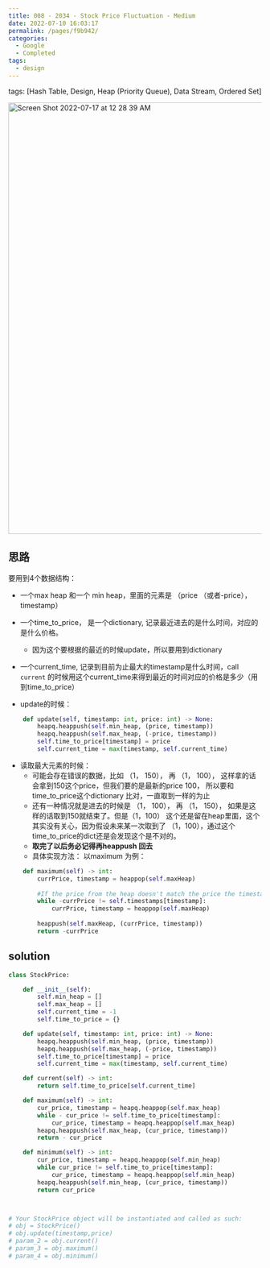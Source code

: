 ```yaml
---
title: 008 - 2034 - Stock Price Fluctuation - Medium
date: 2022-07-10 16:03:17
permalink: /pages/f9b942/
categories:
  - Google
  - Completed
tags:
  - design
---
```

tags: [Hash Table, Design, Heap (Priority Queue), Data Stream, Ordered Set]


<img width="857" alt="Screen Shot 2022-07-17 at 12 28 39 AM" src="https://user-images.githubusercontent.com/41789327/179388531-84ca57b5-93f4-43b7-bb1c-299c7a1fcde8.png">

## 思路

要用到4个数据结构：
- 一个max heap 和一个 min heap，里面的元素是 （price （或者-price），timestamp）
- 一个time_to_price， 是一个dictionary, 记录最近进去的是什么时间，对应的是什么价格。
	- 因为这个要根据的最近的时候update，所以要用到dictionary
- 一个current_time, 记录到目前为止最大的timestamp是什么时间，call `current` 的时候用这个current_time来得到最近的时间对应的价格是多少（用到time_to_price）


- update的时候：
```python
    def update(self, timestamp: int, price: int) -> None:
        heapq.heappush(self.min_heap, (price, timestamp))
        heapq.heappush(self.max_heap, (-price, timestamp))
        self.time_to_price[timestamp] = price
        self.current_time = max(timestamp, self.current_time)
```

- 读取最大元素的时候：
	- 可能会存在错误的数据，比如 （1， 150）， 再 （1， 100）， 这样拿的话会拿到150这个price，但我们要的是最新的price 100， 所以要和time_to_price这个dictionary 比对，一直取到一样的为止
	- 还有一种情况就是进去的时候是 （1， 100）， 再 （1， 150）， 如果是这样的话取到150就结束了。但是（1，100） 这个还是留在heap里面，这个其实没有关心，因为假设未来某一次取到了 （1，100），通过这个time_to_price的dict还是会发现这个是不对的。
	- **取完了以后务必记得再heappush 回去**
	- 具体实现方法： 以maximum 为例：

```python
    def maximum(self) -> int:
        currPrice, timestamp = heappop(self.maxHeap)
		
		#If the price from the heap doesn't match the price the timestamp indicates, keep popping from the heap
        while -currPrice != self.timestamps[timestamp]:
            currPrice, timestamp = heappop(self.maxHeap)
            
        heappush(self.maxHeap, (currPrice, timestamp))
        return -currPrice
```

## solution
```python
class StockPrice:

    def __init__(self):
        self.min_heap = []
        self.max_heap = []
        self.current_time = -1
        self.time_to_price = {}

    def update(self, timestamp: int, price: int) -> None:
        heapq.heappush(self.min_heap, (price, timestamp))
        heapq.heappush(self.max_heap, (-price, timestamp))
        self.time_to_price[timestamp] = price
        self.current_time = max(timestamp, self.current_time)

    def current(self) -> int:
        return self.time_to_price[self.current_time]

    def maximum(self) -> int:
        cur_price, timestamp = heapq.heappop(self.max_heap)
        while - cur_price != self.time_to_price[timestamp]:
            cur_price, timestamp = heapq.heappop(self.max_heap)
        heapq.heappush(self.max_heap, (cur_price, timestamp))
        return - cur_price

    def minimum(self) -> int:
        cur_price, timestamp = heapq.heappop(self.min_heap)
        while cur_price != self.time_to_price[timestamp]:
            cur_price, timestamp = heapq.heappop(self.min_heap)
        heapq.heappush(self.min_heap, (cur_price, timestamp))
        return cur_price



# Your StockPrice object will be instantiated and called as such:
# obj = StockPrice()
# obj.update(timestamp,price)
# param_2 = obj.current()
# param_3 = obj.maximum()
# param_4 = obj.minimum()
```